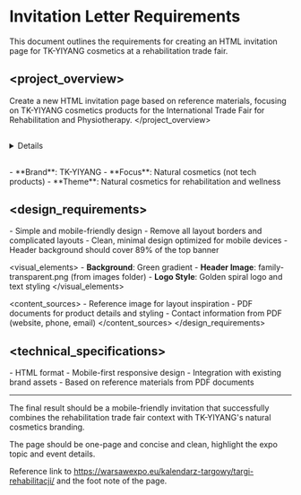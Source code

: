 # Invitation Letter Requirements

<format>
This document outlines the requirements for creating an HTML invitation page for TK-YIYANG cosmetics at a rehabilitation trade fair.
</format>

## <project_overview>

Create a new HTML invitation page based on reference materials, focusing on TK-YIYANG cosmetics products for the International Trade Fair for Rehabilitation and Physiotherapy.
</project_overview>

## <event>

  <details>
    - **Date**: October 9-11, 2025 9AM-5PM
    - **Event**: International Trade Fair for Rehabilitation and Physiotherapy
    - **Location**: Zone C12
    - **Target Audience**: Trade fair attendees interested in rehabilitation and physiotherapy
  </details>
</event>

## <brand>

  <identity>
    - **Brand**: TK-YIYANG
    - **Focus**: Natural cosmetics (not tech products)
    - **Theme**: Natural cosmetics for rehabilitation and wellness
  </identity>
</brand>

## <design_requirements>

  <layout>
    - Simple and mobile-friendly design
    - Remove all layout borders and complicated layouts
    - Clean, minimal design optimized for mobile devices
    - Header background should cover 89% of the top banner
  </layout>
  
  <visual_elements>
    - **Background**: Green gradient
    - **Header Image**: family-transparent.png (from images folder)
    - **Logo Style**: Golden spiral logo and text styling
  </visual_elements>
  
  <content_sources>
    - Reference image for layout inspiration
    - PDF documents for product details and styling
    - Contact information from PDF (website, phone, email)
  </content_sources>
</design_requirements>

## <technical_specifications>

  <requirements>
    - HTML format
    - Mobile-first responsive design
    - Integration with existing brand assets
    - Based on reference materials from PDF documents
  </requirements>
</technical_specifications>

---

<outcome>
The final result should be a mobile-friendly invitation that successfully combines the rehabilitation trade fair context with TK-YIYANG's natural cosmetics branding.

The page should be one-page and concise and clean, highlight the expo topic and event details.

Reference link to https://warsawexpo.eu/kalendarz-targowy/targi-rehabilitacji/ and the foot note of the page.
</outcome>
